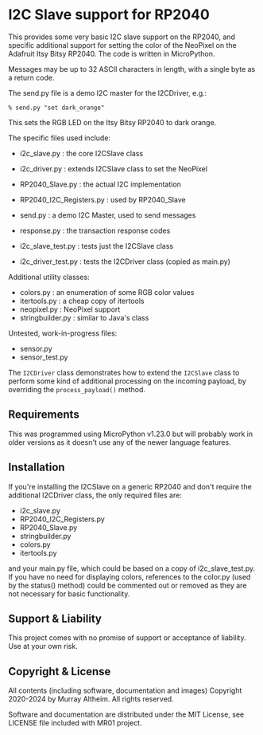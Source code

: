 # I2C Slave support for RP2040

This provides some very basic I2C slave support on the RP2040, and specific
additional support for setting the color of the NeoPixel on the Adafruit
Itsy Bitsy RP2040. The code is written in MicroPython.

Messages may be up to 32 ASCII characters in length, with a single byte as
a return code.

The send.py file is a demo I2C master for the I2CDriver, e.g.:

  ```
  % send.py "set dark_orange"
  ```

This sets the RGB LED on the Itsy Bitsy RP2040 to dark orange.

The specific files used include:

* i2c_slave.py  : the core I2CSlave class
* i2c_driver.py : extends I2CSlave class to set the NeoPixel
* RP2040_Slave.py : the actual I2C implementation
* RP2040_I2C_Registers.py : used by RP2040_Slave
* send.py : a demo I2C Master, used to send messages
* response.py : the transaction response codes

* i2c_slave_test.py : tests just the I2CSlave class
* i2c_driver_test.py : tests the I2CDriver class (copied as main.py)

Additional utility classes:

* colors.py : an enumeration of some RGB color values
* itertools.py : a cheap copy of itertools
* neopixel.py  : NeoPixel support
* stringbuilder.py : similar to Java's class

Untested, work-in-progress files:

* sensor.py
* sensor_test.py

The `I2CDriver` class demonstrates how to extend the `I2CSlave` class to perform
some kind of additional processing on the incoming payload, by overriding the
`process_payload()` method.


## Requirements

This was programmed using MicroPython v1.23.0 but will probably work in older
versions as it doesn't use any of the newer language features.


## Installation

If you're installing the I2CSlave on a generic RP2040 and don't require the
additional I2CDriver class, the only required files are:

* i2c_slave.py
* RP2040_I2C_Registers.py
* RP2040_Slave.py
* stringbuilder.py
* colors.py
* itertools.py

and your main.py file, which could be based on a copy of i2c_slave_test.py. If
you have no need for displaying colors, references to the color.py (used by the
status() method) could be commented out or removed as they are not necessary
for basic functionality.


## Support & Liability

This project comes with no promise of support or acceptance of liability. Use at
your own risk.


## Copyright & License

All contents (including software, documentation and images) Copyright 2020-2024
by Murray Altheim. All rights reserved.

Software and documentation are distributed under the MIT License, see LICENSE
file included with MR01 project.

